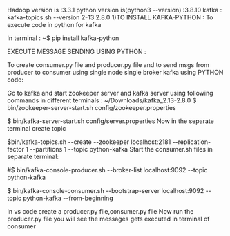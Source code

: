 Hadoop version is :3.3.1 
python version is(python3 --version) :3.8.10
kafka : kafka-topics.sh --version 
2-13 2.8.0 
1)TO INSTALL KAFKA-PYTHON : To execute code in python for kafka 

In terminal : ~$ pip install kafka-python

EXECUTE MESSAGE SENDING USING PYTHON :

To create consumer.py file and producer.py file and to send msgs from producer to consumer using single node 
single broker kafka using PYTHON code:

Go to kafka and start zookeeper server and kafka server using following commands in different terminals :
~/Downloads/kafka_2.13-2.8.0
$ bin/zookeeper-server-start.sh config/zookeeper.properties

$ bin/kafka-server-start.sh  config/server.properties
Now in the separate terminal create topic 

$bin/kafka-topics.sh --create --zookeeper localhost:2181 --replication-factor 1 --partitions 1 --topic python-kafka
Start the consumer.sh files in separate terminal:

#$ bin/kafka-console-producer.sh --broker-list localhost:9092 --topic python-kafka

$ bin/kafka-console-consumer.sh  --bootstrap-server localhost:9092 --topic python-kafka --from-beginning

In vs code create a producer.py file,consumer.py file 
Now run the producer.py file you will see the messages gets executed in terminal of consumer

